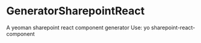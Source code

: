 # GeneratorSharepointReact
A yeoman sharepoint react component generator
Use:
yo sharepoint-react-component <Webpart Name> <Component Name>
